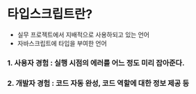 # 타입스크립트란?

- 실무 프로젝트에서 지배적으로 사용하되고 있는 언어
- 자바스크립트에 타입을 부여한 언어

### 1. 사용자 경험 : 실행 시점의 에러를 어느 정도 미리 잡아준다.

### 2. 개발자 경험 : 코드 자동 완성, 코드 역할에 대한 정보 제공 등
